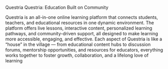 Questria
Questria: Education Built on Community

Questria is an all-in-one online learning platform that connects students, teachers, and educational resources in one dynamic environment. The platform offers live lessons, interactive content, personalized learning pathways, and community-driven support, all designed to make learning more accessible, engaging, and effective. Each aspect of Questria is like a “house” in the village — from educational content hubs to discussion forums, mentorship opportunities, and resources for educators, everything works together to foster growth, collaboration, and a lifelong love of learning
